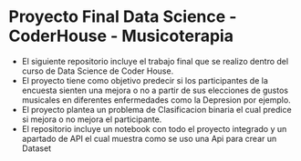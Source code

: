 # Proyecto Final Data Science - CoderHouse - Musicoterapia

- El siguiente repositorio incluye el trabajo final que se realizo dentro del curso de Data Science de Coder House.
- El proyecto tiene como objetivo predecir si los participantes de la encuesta sienten una mejora o no a partir de sus elecciones de gustos musicales en diferentes enfermedades como la Depresion por ejemplo.
- El proyecto plantea un problema de Clasificacion binaria el cual predice si mejora o no mejora el participante.
- El repositorio incluye un notebook con todo el proyecto integrado y un apartado de API el cual muestra como se uso una Api para crear un Dataset
